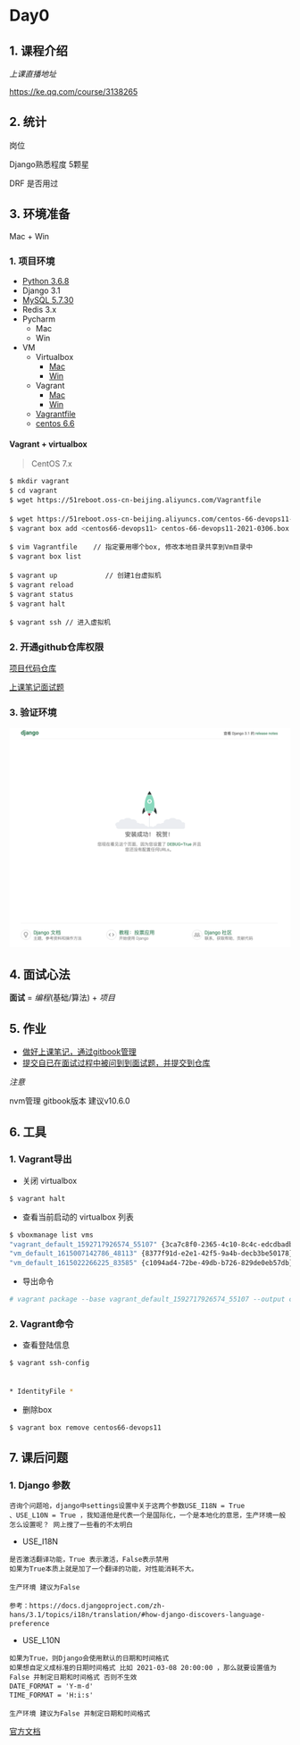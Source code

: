 # Day0

## 1. 课程介绍



*上课直播地址*

https://ke.qq.com/course/3138265



## 2. 统计

岗位

Django熟悉程度 5颗星

DRF 是否用过

## 3. 环境准备

Mac + Win

### 1. 项目环境

- [Python 3.6.8](https://51reboot.oss-cn-beijing.aliyuncs.com/Python-3.6.8.tgz)
- Django 3.1
- [MySQL 5.7.30](https://51reboot.oss-cn-beijing.aliyuncs.com/mysql-5.7.30-1.el6.x86_64.rpm-bundle.tar)
- Redis 3.x
- Pycharm
  - Mac
  - Win
- VM
  - Virtualbox
    - [Mac](https://51reboot.oss-cn-beijing.aliyuncs.com/VirtualBox-6.1.10-138449-OSX.dmg)
    - [Win](https://51reboot.oss-cn-beijing.aliyuncs.com/VirtualBox-6.1.6-137129-Win.exe)
  - Vagrant
    - [Mac](https://51reboot.oss-cn-beijing.aliyuncs.com/vagrant_2.2.9_x86_64.dmg)
    - [Win](https://51reboot.oss-cn-beijing.aliyuncs.com/vagrant_2.2.7_x86_64.msi)
  - [Vagrantfile](https://51reboot.oss-cn-beijing.aliyuncs.com/Vagrantfile)
  - [centos 6.6](https://51reboot.oss-cn-beijing.aliyuncs.com/centos-6.6-x86_64.box)



#### Vagrant + virtualbox

> CentOS 7.x

```bash
$ mkdir vagrant
$ cd vagrant
$ wget https://51reboot.oss-cn-beijing.aliyuncs.com/Vagrantfile 

$ wget https://51reboot.oss-cn-beijing.aliyuncs.com/centos-66-devops11-2021-0306.box
$ vagrant box add <centos66-devops11> centos-66-devops11-2021-0306.box

$ vim Vagrantfile    // 指定要用哪个box, 修改本地目录共享到Vm目录中
$ vagrant box list

$ vagrant up   			// 创建1台虚拟机
$ vagrant reload
$ vagrant status
$ vagrant halt

$ vagrant ssh // 进入虚拟机
```



### 2. 开通github仓库权限

[项目代码仓库](https://github.com/51Reboot/devops11)

[上课笔记面试题](https://github.com/51Reboot/devops11-interview)



### 3. 验证环境



![image-20210307002618776](./imgs/image-20210307002618776.png)





## 4. 面试心法

**面试** = *编程*(基础/算法) + *项目*



## 5. 作业

- [做好上课笔记，通过gitbook管理](https://github.com/51Reboot/devops11)
- [提交自已在面试过程中被问到到面试题，并提交到仓库](https://github.com/51Reboot/devops11-interview)



*注意*

nvm管理 gitbook版本 建议v10.6.0



## 6. 工具

### 1. Vagrant导出

- 关闭 virtualbox

```bash
$ vagrant halt
```

- 查看当前启动的 virtualbox 列表

```bash
$ vboxmanage list vms
"vagrant_default_1592717926574_55107" {3ca7c8f0-2365-4c10-8c4c-edcdbadb692a}
"vm_default_1615007142786_48113" {8377f91d-e2e1-42f5-9a4b-decb3be50178}
"vm_default_1615022266225_83585" {c1094ad4-72be-49db-b726-829de0eb57db}
```

- 导出命令

```bash
# vagrant package --base vagrant_default_1592717926574_55107 --output centos-66-devops11-2021-0306.box
```



### 2. Vagrant命令

- 查看登陆信息

```bash
$ vagrant ssh-config


* IdentityFile * 
```

- 删除box

```bash
$ vagrant box remove centos66-devops11
```

## 7. 课后问题

### 1. Django 参数

```
咨询个问题哈，django中settings设置中关于这两个参数USE_I18N = True
、USE_L10N = True ，我知道他是代表一个是国际化，一个是本地化的意思，生产环境一般怎么设置呢？ 网上搜了一些看的不太明白
```

- USE_I18N

```
是否激活翻译功能，True 表示激活，False表示禁用
如果为True本质上就是加了一个翻译的功能，对性能消耗不大。

生产环境 建议为False

参考：https://docs.djangoproject.com/zh-hans/3.1/topics/i18n/translation/#how-django-discovers-language-preference
```

- USE_L10N

```
如果为True，则Django会使用默认的日期和时间格式
如果想自定义成标准的日期时间格式 比如 2021-03-08 20:00:00 ，那么就要设置值为False 并制定日期和时间格式 否则不生效
DATE_FORMAT = 'Y-m-d'
TIME_FORMAT = 'H:i:s'

生产环境 建议为False 并制定日期和时间格式
```

[官方文档](https://docs.djangoproject.com/en/3.1/topics/i18n/)



























